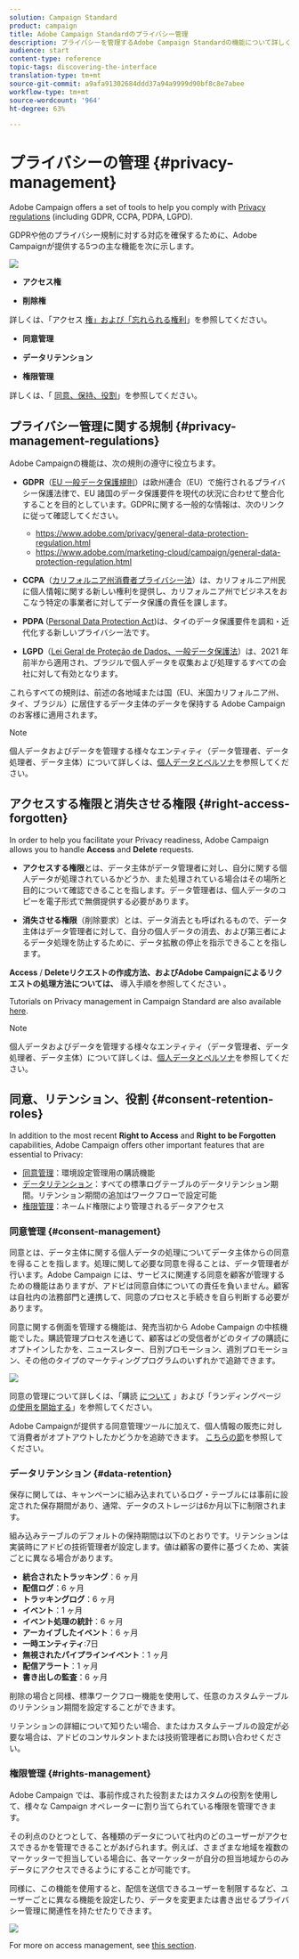 ```yaml
---
solution: Campaign Standard
product: campaign
title: Adobe Campaign Standardのプライバシー管理
description: プライバシーを管理するAdobe Campaign Standardの機能について詳しく説明します。
audience: start
content-type: reference
topic-tags: discovering-the-interface
translation-type: tm+mt
source-git-commit: a9afa91302684ddd37a94a9999d90bf8c8e7abee
workflow-type: tm+mt
source-wordcount: '964'
ht-degree: 63%

---
```



# プライバシーの管理 {#privacy-management}

Adobe Campaign offers a set of tools to help you comply with [Privacy regulations](#privacy-management-regulations) (including GDPR, CCPA, PDPA, LGPD).

GDPRや他のプライバシー規制に対する対応を確保するために、Adobe Campaignが提供する5つの主な機能を次に示します。

![](assets/privacy-gdpr-use-cases.png)

* **アクセス権**

* **削除権**

詳しくは、「アクセス [権」および「忘れられる権利](#right-access-forgotten)」を参照してください。

* **同意管理**

* **データリテンション**

* **権限管理**

詳しくは、「 [同意、保持、役割](#consent-retention-roles)」を参照してください。

<!--This section presents general information on what Privacy management is and the features provided by Adobe Campaign to manage the [Right to Access and Right to be Forgotten](#right-access-forgotten).

It also contains information on important features to manage Privacy ([consent, data retention and user roles](#consent-retention-roles)), as well as best practices to help you with your Privacy compliance when using Adobe Campaign.-->

## プライバシー管理に関する規制 {#privacy-management-regulations}

Adobe Campaignの機能は、次の規則の遵守に役立ちます。

* **GDPR**（[EU 一般データ保護規則](https://ec.europa.eu/info/law/law-topic/data-protection/reform/what-does-general-data-protection-regulation-gdpr-govern_en)）は欧州連合（EU）で施行されるプライバシー保護法律で、EU 諸国のデータ保護要件を現代の状況に合わせて整合化することを目的としています。GDPRに関する一般的な情報は、次のリンクに従って確認してください。

   * https://www.adobe.com/privacy/general-data-protection-regulation.html
   * https://www.adobe.com/marketing-cloud/campaign/general-data-protection-regulation.html

* **CCPA**（[カリフォルニア州消費者プライバシー法](https://leginfo.legislature.ca.gov/faces/codes_displayText.xhtml?lawCode=CIV&amp;division=3.&amp;title=1.81.5.&amp;part=4.&amp;chapter=&amp;article=)）は、カリフォルニア州民に個人情報に関する新しい権利を提供し、カリフォルニア州でビジネスをおこなう特定の事業者に対してデータ保護の責任を課します。
* **PDPA** ([Personal Data Protection Act](https://secureprivacy.ai/thailand-pdpa-summary-what-businesses-need-to-know/))は、タイのデータ保護要件を調和・近代化する新しいプライバシー法です。
* **LGPD**（[Lei Geral de Proteção de Dados、一般データ保護法](https://iapp.org/media/pdf/resource_center/Brazilian_General_Data_Protection_Law.pdf)）は、2021 年前半から適用され、ブラジルで個人データを収集および処理するすべての会社に対して有効となります。

これらすべての規則は、前述の各地域または国（EU、米国カリフォルニア州、タイ、ブラジル）に居住するデータ主体のデータを保持する Adobe Campaign のお客様に適用されます。

>[!NOTE]
>
>個人データおよびデータを管理する様々なエンティティ（データ管理者、データ処理者、データ主体）について詳しくは、[個人データとペルソナ](../../start/using/privacy.md#personal-data)を参照してください。

## アクセスする権限と消失させる権限 {#right-access-forgotten}

In order to help you facilitate your Privacy readiness, Adobe Campaign allows you to handle **Access** and **Delete** requests.

* **アクセスする権限**&#x200B;とは、データ主体がデータ管理者に対し、自分に関する個人データが処理されているかどうか、また処理されている場合はその場所と目的について確認できることを指します。データ管理者は、個人データのコピーを電子形式で無償提供する必要があります。

* **消失させる権限**（削除要求）とは、データ消去とも呼ばれるもので、データ主体はデータ管理者に対して、自分の個人データの消去、および第三者によるデータ処理を防止するために、データ拡散の停止を指示できることを指します。

**Access** / **Deleteリクエストの作成方法、およびAdobe Campaignによるリクエストの処理方法については、** 導入手順を参照してください [](../../start/using/privacy-requests.md#about-privacy-requests)。

Tutorials on Privacy management in Campaign Standard are also available [here](https://experienceleague.adobe.com/docs/campaign-standard-learn/tutorials/privacy/privacy-overview.html?lang=en#privacy).

>[!NOTE]
>
>個人データおよびデータを管理する様々なエンティティ（データ管理者、データ処理者、データ主体）について詳しくは、[個人データとペルソナ](../../start/using/privacy.md#personal-data)を参照してください。

## 同意、リテンション、役割 {#consent-retention-roles}

In addition to the most recent **Right to Access** and **Right to be Forgotten** capabilities, Adobe Campaign offers other important features that are essential to Privacy:

* [同意管理](#consent-management)：環境設定管理用の購読機能
* [データリテンション](#data-retention)：すべての標準ログテーブルのデータリテンション期間。リテンション期間の追加はワークフローで設定可能
* [権限管理](#rights-management)：ネームド権限により管理されるデータアクセス

### 同意管理 {#consent-management}

同意とは、データ主体に関する個人データの処理についてデータ主体からの同意を得ることを指します。処理に関して必要な同意を得ることは、データ管理者が行います。Adobe Campaign には、サービスに関連する同意を顧客が管理するための機能はありますが、アドビは同意自体についての責任を負いません。顧客は自社内の法務部門と連携して、同意のプロセスと手続きを自ら判断する必要があります。

同意に関する側面を管理する機能は、発売当初から Adobe Campaign の中核機能でした。購読管理プロセスを通じて、顧客はどの受信者がどのタイプの購読にオプトインしたかを、ニュースレター、日別プロモーション、週別プロモーション、その他のタイプのマーケティングプログラムのいずれかで追跡できます。

![](assets/privacy-consent-management.png)

同意の管理について詳しくは、「購読 [について](../../audiences/using/about-subscriptions.md) 」および「ランディングページ [の使用を開始する](../../channels/using/getting-started-with-landing-pages.md)」を参照してください。

Adobe Campaignが提供する同意管理ツールに加えて、個人情報の販売に対して消費者がオプトアウトしたかどうかを追跡できます。 [こちらの節](../../start/using/privacy-requests.md#sale-of-personal-information-ccpa)を参照してください。

### データリテンション {#data-retention}

保存に関しては、キャンペーンに組み込まれているログ・テーブルには事前に設定された保存期間があり、通常、データのストレージは6か月以下に制限されます。

組み込みテーブルのデフォルトの保持期間は以下のとおりです。リテンションは実装時にアドビの技術管理者が設定します。値は顧客の要件に基づくため、実装ごとに異なる場合があります。

* **統合されたトラッキング**：6 ヶ月
* **配信ログ**：6 ヶ月
* **トラッキングログ**：6 ヶ月
* **イベント**：1 ヶ月
* **イベント処理の統計**：6 ヶ月
* **アーカイブしたイベント**：6 ヶ月
* **一時エンティティ**:7日
* **無視されたパイプラインイベント**：1 ヶ月
* **配信アラート**：1 ヶ月
* **書き出しの監査**：6 ヶ月

削除の場合と同様、標準ワークフロー機能を使用して、任意のカスタムテーブルのリテンション期間を設定することができます。

リテンションの詳細について知りたい場合、またはカスタムテーブルの設定が必要な場合は、アドビのコンサルタントまたは技術管理者にお問い合わせください。

### 権限管理 {#rights-management}

Adobe Campaign では、事前作成された役割またはカスタムの役割を使用して、様々な Campaign オペレーターに割り当てられている権限を管理できます。

その利点のひとつとして、各種類のデータについて社内のどのユーザーがアクセスできるかを管理できることがあげられます。例えば、さまざまな地域を複数のマーケッターで担当している場合に、各マーケッターが自分の担当地域からのみデータにアクセスできるようにすることが可能です。

同様に、この機能を使用すると、配信を送信できるユーザーを制限するなど、ユーザーごとに異なる機能を設定したり、データを変更または書き出せるプライバシー管理に関連性を持たせたりできます。

![](assets/privacy-user-management.png)

For more on access management, see [this section](../../administration/using/about-access-management.md).